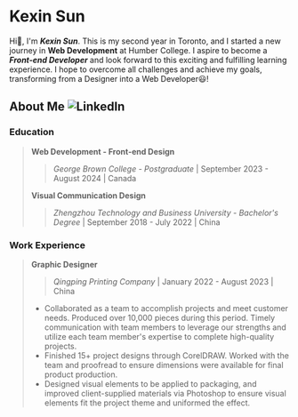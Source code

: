 # Kexin Sun
Hi👋, I'm ***Kexin Sun***. This is my second year in Toronto, and I started a new journey in **Web Development** at Humber College. I aspire to become a ***Front-end Developer*** and look forward to this exciting and fulfilling learning experience. I hope to overcome all challenges and achieve my goals, transforming from a Designer into a Web Developer😃!

## About Me ![LinkedIn](https://img.icons8.com/?size=100&id=13930&format=png&color=000000)

### Education
>**Web Development - Front-end Design**  
>
>>_George Brown College - Postgraduate_ | September 2023 - August 2024 | Canada
>
>**Visual Communication Design**
>
>>_Zhengzhou Technology and Business University - Bachelor's Degree_ | September 2018 - July 2022 | China

### Work Experience                         
>**Graphic Designer**
>
>>_Qingping Printing Company_ | January 2022 - August 2023 | China
> 
>- Collaborated as a team to accomplish projects and meet customer needs. Produced over 10,000 pieces during this period. Timely communication with team members to leverage our strengths and utilize each team member's expertise to complete high-quality projects.
>- Finished 15+ project designs through CorelDRAW. Worked with the team and proofread to ensure dimensions were available for final product production.
>- Designed visual elements to be applied to packaging, and improved client-supplied materials via Photoshop to ensure visual elements fit the project theme and uniformed the effect.



